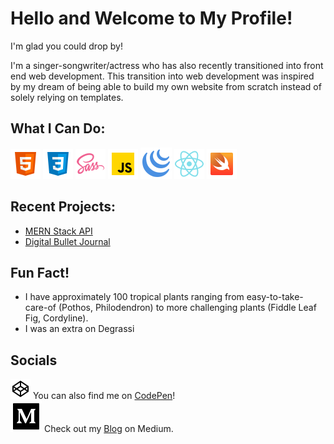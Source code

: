 # Hello and Welcome to My Profile!

I'm glad you could drop by!

I'm a singer-songwriter/actress who has also recently transitioned into front end web development. This transition into web development was inspired by my dream of being able to build my own website from scratch instead of solely relying on templates.

## What I Can Do:

![HTML5](/assets/icons8-html-5-48.png) ![CSS3](/assets/icons8-css3-48.png) ![SCSS](/assets/icons8-sass-48.png) ![JavaScript](/assets/icons8-javascript-48.png) ![jQuery](/assets/icons8-jquery-50.png) ![React](/assets/icons8-react-native-48.png) ![Swift](/assets/icons8-swift-48.png)

## Recent Projects:

- [MERN Stack API](https://gilmoregirlsapi.netlify.app)
- [Digital Bullet Journal](https://codebird3.github.io/caitlin-klotz-project-five/)

## Fun Fact!

- I have approximately 100 tropical plants ranging from easy-to-take-care-of (Pothos, Philodendron) to more challenging plants (Fiddle Leaf Fig, Cordyline).
- I was an extra on Degrassi

## Socials

![CodePen](/assets/icons8-codepen-32.png) You can also find me on [CodePen](https://codepen.io/CodeBird3)!  
![Medium](/assets/icons8-medium-monogram-50.png) Check out my [Blog](https://caitlinklotz.medium.com) on Medium.

<!--
**CodeBird3/CodeBird3** is a ✨ _special_ ✨ repository because its `README.md` (this file) appears on your GitHub profile.

Here are some ideas to get you started:

- 🔭 I’m currently working on ...
- 🌱 I’m currently learning ...
- 👯 I’m looking to collaborate on ...
- 🤔 I’m looking for help with ...
- 💬 Ask me about ...
- 📫 How to reach me: ...
- 😄 Pronouns: ...
- ⚡ Fun fact: ...
-->
